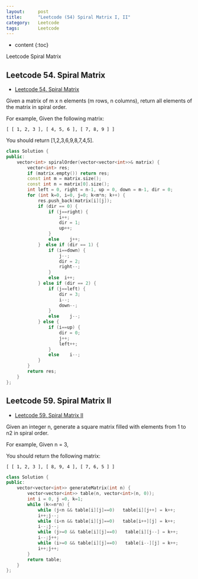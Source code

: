 ```yaml
---
layout:     post
title:      "Leetcode (54) Spiral Matrix I, II"
category:   Leetcode
tags:		Leetcode
---
```


* content
{:toc}

Leetcode Spiral Matrix

## Leetcode 54. Spiral Matrix

* [Leetcode 54. Spiral Matrix](https://leetcode.com/problems/spiral-matrix/#/description)

Given a matrix of m x n elements (m rows, n columns), return all elements of the matrix in spiral order.

For example,
Given the following matrix:

`
[
 [ 1, 2, 3 ],
 [ 4, 5, 6 ],
 [ 7, 8, 9 ]
]
`

You should return [1,2,3,6,9,8,7,4,5].

```cpp
class Solution {
public:
    vector<int> spiralOrder(vector<vector<int>>& matrix) {
        vector<int> res;
        if (matrix.empty()) return res;
        const int m = matrix.size();
        const int n = matrix[0].size();
        int left = 0, right = n-1, up = 0, down = m-1, dir = 0;
        for (int k=0, i=0, j=0; k<m*n; k++) {
            res.push_back(matrix[i][j]);
            if (dir == 0) {
                if (j==right) {
                    i++;
                    dir = 1;
                    up++;
                }
                else    j++;
            }  else if (dir == 1) {
                if (i==down) {
                    j--;
                    dir = 2;
                    right--;
                } 
                else  i++;
            } else if (dir == 2) {
                if (j==left) {
                    dir = 3;
                    i--;
                    down--;
                }
                else    j--;
            } else {
                if (i==up) {
                    dir = 0;
                    j++;
                    left++;
                }
                else    i--;
            }
        }
        return res;
    }
};
```

## Leetcode 59. Spiral Matrix II

* [Leetcode 59. Spiral Matrix II](https://leetcode.com/problems/spiral-matrix-ii/#/description)

Given an integer n, generate a square matrix filled with elements from 1 to n2 in spiral order.

For example,
Given n = 3,

You should return the following matrix:

`
[
 [ 1, 2, 3 ],
 [ 8, 9, 4 ],
 [ 7, 6, 5 ]
]
`

```cpp
class Solution {
public:
    vector<vector<int>> generateMatrix(int n) {
        vector<vector<int>> table(n, vector<int>(n, 0));
        int i = 0, j =0, k=1;
        while (k<=n*n) {
            while (j<n && table[i][j]==0)   table[i][j++] = k++;
            i++;j--;
            while (i<n && table[i][j]==0)   table[i++][j] = k++;
            i--;j--;
            while (j>=0 && table[i][j]==0)   table[i][j--] = k++;
            i--;j++;
            while (i>=0 && table[i][j]==0)   table[i--][j] = k++;
            i++;j++;
        }
        return table;
    }
};
```
